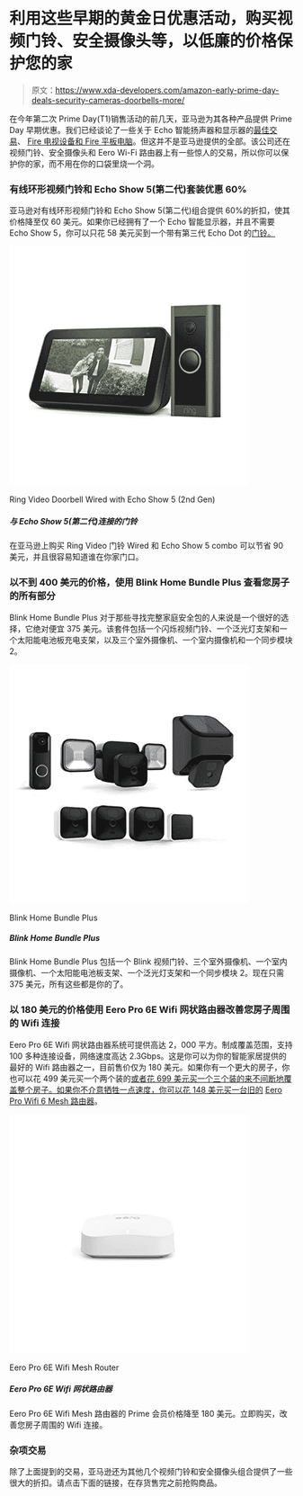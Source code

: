 # 利用这些早期的黄金日优惠活动，购买视频门铃、安全摄像头等，以低廉的价格保护您的家

> 原文：<https://www.xda-developers.com/amazon-early-prime-day-deals-security-cameras-doorbells-more/>

在今年第二次 Prime Day(T1)销售活动的前几天，亚马逊为其各种产品提供 Prime Day 早期优惠。我们已经谈论了一些关于 Echo 智能扬声器和显示器的[最佳交易](https://www.xda-developers.com/amazon-prime-day-deals-echo-devices/)、 [Fire 电视设备和 Fire 平板电脑](https://www.xda-developers.com/amazon-early-prime-day-deals-fire-tv-tablets/)。但这并不是亚马逊提供的全部。该公司还在视频门铃、安全摄像头和 Eero Wi-Fi 路由器上有一些惊人的交易，所以你可以保护你的家，而不用在你的口袋里烧一个洞。

### 有线环形视频门铃和 Echo Show 5(第二代)套装优惠 60%

亚马逊对有线环形视频门铃和 Echo Show 5(第二代)组合提供 60%的折扣，使其价格降至仅 60 美元。如果你已经拥有了一个 Echo 智能显示器，并且不需要 Echo Show 5，你可以只花 58 美元买到一个带有第三代 Echo Dot 的[门铃。](https://www.amazon.com/dp/B095DWJ1XC?tag=xda-2nar4ac-20&ascsubtag=UUxdaUeUpU43944&asc_refurl=https%3A%2F%2Fwww.xda-developers.com%2Famazon-early-prime-day-deals-security-cameras-doorbells-more%2F&asc_campaign=Affiliate)

 <picture>![Save $90 on the Ring Video Doorbell Wired and Echo Show 5 combo on Amazon and make it easy to know who's at your door.](img/c5e49d8c0636f9fe115e5b2393fcf4d2.png)</picture> 

Ring Video Doorbell Wired with Echo Show 5 (2nd Gen)

##### 与 Echo Show 5(第二代)连接的门铃

在亚马逊上购买 Ring Video 门铃 Wired 和 Echo Show 5 combo 可以节省 90 美元，并且很容易知道谁在你家门口。

### 以不到 400 美元的价格，使用 Blink Home Bundle Plus 查看您房子的所有部分

Blink Home Bundle Plus 对于那些寻找完整家庭安全包的人来说是一个很好的选择，它绝对便宜 375 美元。该套件包括一个闪烁视频门铃、一个泛光灯支架和一个太阳能电池板充电支架，以及三个室外摄像机、一个室内摄像机和一个同步模块 2。

 <picture>![The Blink Home Bundle Plus includes a Blink video doorbell, three outdoor cameras, one indoor camera, a solar panel mount, a floodlight mount, and a Sync Module 2\. All of this can be yours for just $375 right now.](img/7b370b333bdceea577c99feefe6bfd6e.png)</picture> 

Blink Home Bundle Plus

##### Blink Home Bundle Plus

Blink Home Bundle Plus 包括一个 Blink 视频门铃、三个室外摄像机、一个室内摄像机、一个太阳能电池板支架、一个泛光灯支架和一个同步模块 2。现在只需 375 美元，所有这些都是你的了。

### 以 180 美元的价格使用 Eero Pro 6E Wifi 网状路由器改善您房子周围的 Wifi 连接

Eero Pro 6E Wifi 网状路由器系统可提供高达 2，000 平方。制成覆盖范围，支持 100 多种连接设备，网络速度高达 2.3Gbps。这是你可以为你的智能家居提供的最好的 Wifi 路由器之一，目前售价仅为 180 美元。如果你有一个更大的房子，你也可以花 499 美元买一个两个装的[或者花 699 美元买一个三个装的](https://www.amazon.com/dp/B091G68F8C?tag=xda-2nar4ac-20&ascsubtag=UUxdaUeUpU43944&asc_refurl=https%3A%2F%2Fwww.xda-developers.com%2Famazon-early-prime-day-deals-security-cameras-doorbells-more%2F&asc_campaign=Affiliate)[来不间断地覆盖整个房子。如果你不介意牺牲一点速度，你可以花 148 美元买一台旧的](https://www.amazon.com/dp/B091G64GVK?tag=xda-2nar4ac-20&ascsubtag=UUxdaUeUpU43944&asc_refurl=https%3A%2F%2Fwww.xda-developers.com%2Famazon-early-prime-day-deals-security-cameras-doorbells-more%2F&asc_campaign=Affiliate) [Eero Pro Wifi 6 Mesh 路由器](https://www.amazon.com/Amazon-eero-pro-6-3-pack/dp/B085VNCZHL/?tag=xda-2nar4ac-20&ascsubtag=UUxdaUeUpU43944&asc_refurl=https%3A%2F%2Fwww.xda-developers.com%2Famazon-early-prime-day-deals-security-cameras-doorbells-more%2F&asc_campaign=Affiliate)。

 <picture>![The Eero Pro 6E Wifi Mesh Router is down to just $180 for Prime members. Get it now and improve Wifi connectivity around your house.](img/23c3dad13d06d2504793629514534073.png)</picture> 

Eero Pro 6E Wifi Mesh Router

##### Eero Pro 6E Wifi 网状路由器

Eero Pro 6E Wifi Mesh 路由器的 Prime 会员价格降至 180 美元。立即购买，改善您房子周围的 Wifi 连接。

### 杂项交易

除了上面提到的交易，亚马逊还为其他几个视频门铃和安全摄像头组合提供了一些很大的折扣。请点击下面的链接，在存货售完之前抢购商品。